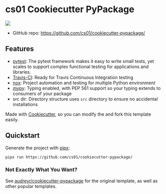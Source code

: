 # cs01 Cookiecutter PyPackage
<p align="center">

<a href="https://travis-ci.org/cs01/cookiecutter-pypackage"><img src="https://travis-ci.org/cs01/cookiecutter-pypackage.svg?branch=master" /></a>
</p>

-   GitHub repo: https://github.com/cs01/cookiecutter-pypackage/

## Features

-   [pytest](https://docs.pytest.org/en/latest/): The pytest framework makes it easy to write small tests, yet scales to support complex functional testing for applications and libraries.
-   [Travis-CI](https://travis-ci.org/): Ready for Travis Continuous Integration testing
-   [nox](https://pypi.org/project/nox/): Project automation and testing for multiple Python environment
-   [mypy](https://pypi.org/project/mypy/): Typing enabled, with PEP 561 support so your typing extends to consumers of your package
-   src dir: Directory structure uses `src` directory to ensure no accidental installations



Made with [Cookiecutter](https://cookiecutter.readthedocs.io/en/latest/index.html), so you can modify the and fork this template easily.

## Quickstart


Generate the project with [pipx](https://github.com/pipxproject/pipx/):

```
pipx run https://github.com/cs01/cookiecutter-pypackage/
```

### Not Exactly What You Want?

See [audreyr/cookiecutter-pypackage](https://github.com/audreyr/cookiecutter-pypackage) for the original template, as well as other popular templates.
